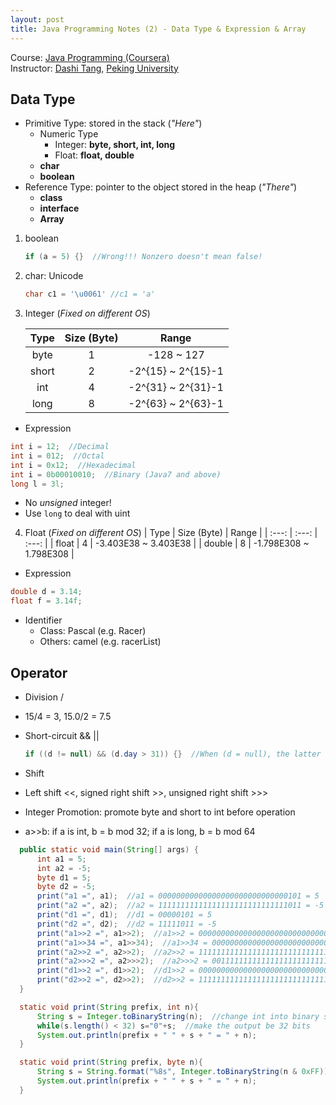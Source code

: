 ```yaml
---
layout: post
title: Java Programming Notes (2) - Data Type & Expression & Array
---
```

Course: [Java Programming (Coursera)](https://class.coursera.org/pkujava-001)  
Instructor: [Dashi Tang](https://www.coursera.org/instructor/~3838), [Peking University](http://english.pku.edu.cn/)

## Data Type
* Primitive Type: stored in the stack (_"Here"_)
  * Numeric Type
     * Integer: **byte, short, int, long**
     * Float: **float, double**
  * **char**
  * **boolean**
* Reference Type: pointer to the object stored in the heap (_"There"_)
  * **class**
  * **interface**
  * **Array**

1. boolean
 
    ```java
    if (a = 5) {}  //Wrong!!! Nonzero doesn't mean false!
    ```
2. char: Unicode
 
    ```java
    char c1 = '\u0061' //c1 = 'a'
    ```
3. Integer (_Fixed on different OS_)
 
    | Type | Size (Byte) | Range |
    | :---: | :---: | :---: |
    | byte | 1 | -128 ~ 127 |
    | short | 2 | -2^{15} ~ 2^{15}-1 |
    | int | 4 | -2^{31} ~ 2^{31}-1 |
    | long | 8 | -2^{63} ~ 2^{63}-1 |

  * Expression
  
   ```java
   int i = 12;  //Decimal
   int i = 012;  //Octal
   int i = 0x12;  //Hexadecimal
   int i = 0b00010010;  //Binary (Java7 and above)
   long l = 3l;
   ```
  * No _unsigned_ integer!
   * Use ```long``` to deal with uint 
4. Float (_Fixed on different OS_)
    | Type | Size (Byte) | Range |
    | :---: | :---: | :---: |
    | float | 4 | -3.403E38 ~ 3.403E38 |
    | double | 8 | -1.798E308 ~ 1.798E308 |

  * Expression
  
   ```java
   double d = 3.14;
   float f = 3.14f;
   ```
* Identifier
  *  Class: Pascal (e.g. Racer)
  *  Others: camel (e.g. racerList)

## Operator
* Division /
 * 15/4 = 3, 15.0/2 = 7.5
* Short-circuit && ||

  ```java
  if ((d != null) && (d.day > 31)) {}  //When (d = null), the latter will not be evaluated
  ```
* Shift
 *  Left shift <<, signed right shift >>, unsigned right shift >>>
 *  Integer Promotion: promote byte and short to int before operation
 *  a>>b: if a is int, b = b mod 32; if a is long, b = b mod 64
 
  ```java
    public static void main(String[] args) {
        int a1 = 5;
        int a2 = -5;
        byte d1 = 5;
        byte d2 = -5;
        print("a1 =", a1);  //a1 = 00000000000000000000000000000101 = 5
        print("a2 =", a2);  //a2 = 11111111111111111111111111111011 = -5
        print("d1 =", d1);  //d1 = 00000101 = 5
        print("d2 =", d2);  //d2 = 11111011 = -5
        print("a1>>2 =", a1>>2);  //a1>>2 = 00000000000000000000000000000001 = 1
        print("a1>>34 =", a1>>34);  //a1>>34 = 00000000000000000000000000000001 = 1
        print("a2>>2 =", a2>>2);  //a2>>2 = 11111111111111111111111111111110 = -2
        print("a2>>>2 =", a2>>>2);  //a2>>>2 = 00111111111111111111111111111110 = 1073741822
        print("d1>>2 =", d1>>2);  //d1>>2 = 00000000000000000000000000000001 = 1
        print("d2>>2 =", d2>>2);  //d2>>2 = 11111111111111111111111111111110 = -2
    }

    static void print(String prefix, int n){
        String s = Integer.toBinaryString(n);  //change int into binary string
        while(s.length() < 32) s="0"+s;  //make the output be 32 bits
        System.out.println(prefix + " " + s + " = " + n);
    }

    static void print(String prefix, byte n){
        String s = String.format("%8s", Integer.toBinaryString(n & 0xFF)).replace(' ', '0');  //make the output be 8 bits
        System.out.println(prefix + " " + s + " = " + n);
    }
  ```
